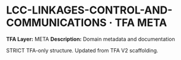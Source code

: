 # LCC-LINKAGES-CONTROL-AND-COMMUNICATIONS · TFA META

**TFA Layer:** META
**Description:** Domain metadata and documentation

STRICT TFA-only structure. Updated from TFA V2 scaffolding.
